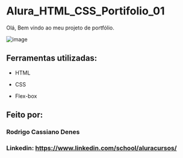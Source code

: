 # Alura_HTML_CSS_Portifolio_01
Olá, Bem vindo ao meu projeto de portfólio.

![image](https://user-images.githubusercontent.com/77756047/211304452-220fedf0-f91b-490f-8a65-a60ce860bc5c.png)

## Ferramentas utilizadas:

* HTML

* CSS

* Flex-box

## Feito por:

### Rodrigo Cassiano Denes

### Linkedin: https://www.linkedin.com/school/aluracursos/
